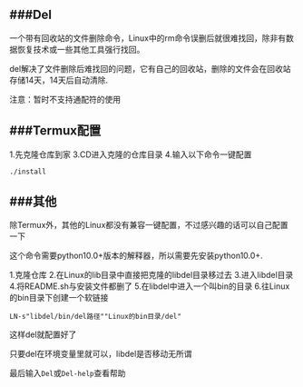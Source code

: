 ###Del
---
一个带有回收站的文件删除命令，Linux中的rm命令误删后就很难找回，除非有数据恢复技术或一些其他工具强行找回。

del解决了文件删除后难找回的问题，它有自己的回收站，删除的文件会在回收站存储14天，14天后自动清除.

注意：暂时不支持通配符的使用

###Termux配置
---
1.先克隆仓库到家
3.CD进入克隆的仓库目录
4.输入以下命令一键配置
```猛击
./install
```


###其他
---
除Termux外，其他的Linux都没有兼容一键配置，不过感兴趣的话可以自己配置一下

这个命令需要python10.0+版本的解释器，所以需要先安装python10.0+.

1.克隆仓库
2.在Linux的lib目录中直接把克隆的libdel目录移过去
3.进入libdel目录
4.将README.sh与安装文件都删了
5.在libdel中进入一个叫bin的目录
6.往Linux的bin目录下创建一个软链接
```猛击
LN-s"libdel/bin/del路径""Linux的bin目录/del"
```
这样del就配置好了

只要del在环境变量里就可以，libdel是否移动无所谓

最后输入`Del`或`Del-help`查看帮助
